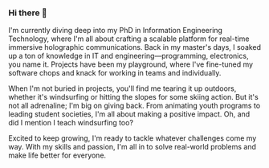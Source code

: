 ### Hi there 👋

I'm currently diving deep into my PhD in Information Engineering Technology, where I'm all about crafting a scalable platform for real-time immersive holographic communications. Back in my master's days, I soaked up a ton of knowledge in IT and engineering—programming, electronics, you name it. Projects have been my playground, where I've fine-tuned my software chops and knack for working in teams and individually.

When I'm not buried in projects, you'll find me tearing it up outdoors, whether it's windsurfing or hitting the slopes for some skiing action. But it's not all adrenaline; I'm big on giving back. From animating youth programs to leading student societies, I'm all about making a positive impact. Oh, and did I mention I teach windsurfing too?

Excited to keep growing, I'm ready to tackle whatever challenges come my way. With my skills and passion, I'm all in to solve real-world problems and make life better for everyone.
